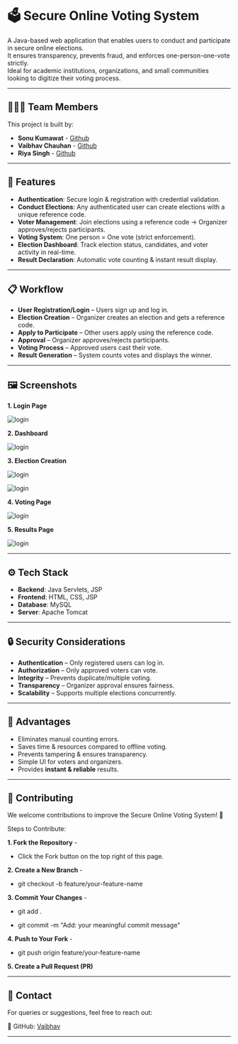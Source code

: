 # 🗳️ Secure Online Voting System

A Java-based web application that enables users to conduct and participate in secure online elections.  
It ensures transparency, prevents fraud, and enforces one-person-one-vote strictly.  
Ideal for academic institutions, organizations, and small communities looking to digitize their voting process.

---

## 👨‍👩‍👦 Team Members
This project is built by:
- **Sonu Kumawat** - [Github](https://github.com/Sonu-kumawat-ai)
- **Vaibhav Chauhan** - [Github](https://github.com/vaibhav-987)
- **Riya Singh** - [Github](https://github.com/lazorax)

---

## 🚀 Features

- **Authentication**: Secure login & registration with credential validation.  
- **Conduct Elections**: Any authenticated user can create elections with a unique reference code.  
- **Voter Management**: Join elections using a reference code → Organizer approves/rejects participants.  
- **Voting System**: One person = One vote (strict enforcement).  
- **Election Dashboard**: Track election status, candidates, and voter activity in real-time.  
- **Result Declaration**: Automatic vote counting & instant result display.

---

## 📋 Workflow

- **User Registration/Login** – Users sign up and log in.  
- **Election Creation** – Organizer creates an election and gets a reference code.  
- **Apply to Participate** – Other users apply using the reference code.  
- **Approval** – Organizer approves/rejects participants.  
- **Voting Process** – Approved users cast their vote.  
- **Result Generation** – System counts votes and displays the winner.  

---

## 🖼️ Screenshots

**1. Login Page**  

![login](https://github.com/lazorax/online-voting-system/blob/main/src/main/screenshot/2.jpg)

**2. Dashboard**  

![login](https://github.com/lazorax/online-voting-system/blob/main/src/main/screenshot/3.jpg)

**3. Election Creation**  

![login](https://github.com/lazorax/online-voting-system/blob/main/src/main/screenshot/5.jpg)


![login](https://github.com/lazorax/online-voting-system/blob/main/src/main/screenshot/6.jpg)

**4. Voting Page**  

![login](https://github.com/lazorax/online-voting-system/blob/main/src/main/screenshot/4.jpg)

**5. Results Page**  

![login](https://github.com/lazorax/online-voting-system/blob/main/src/main/screenshot/1.jpg)

---

## ⚙️ Tech Stack

- **Backend**: Java Servlets, JSP  
- **Frontend**: HTML, CSS, JSP  
- **Database**: MySQL  
- **Server**: Apache Tomcat  

---

## 🔒 Security Considerations

- **Authentication** – Only registered users can log in.  
- **Authorization** – Only approved voters can vote.  
- **Integrity** – Prevents duplicate/multiple voting.  
- **Transparency** – Organizer approval ensures fairness.  
- **Scalability** – Supports multiple elections concurrently.  

---

## 🌟 Advantages

- Eliminates manual counting errors.  
- Saves time & resources compared to offline voting.  
- Prevents tampering & ensures transparency.  
- Simple UI for voters and organizers.  
- Provides **instant & reliable** results.  

---

## 🤝 Contributing

We welcome contributions to improve the Secure Online Voting System! 🎉

Steps to Contribute:

**1. Fork the Repository** -

- Click the Fork button on the top right of this page.

**2. Create a New Branch** -

- git checkout -b feature/your-feature-name

**3. Commit Your Changes** -

- git add .

- git commit -m "Add: your meaningful commit message"

**4. Push to Your Fork** -

- git push origin feature/your-feature-name

**5. Create a Pull Request (PR)**


---

## 📧 Contact

For queries or suggestions, feel free to reach out:

🔗 GitHub: [Vaibhav](https://github.com/vaibhav-987)

---
